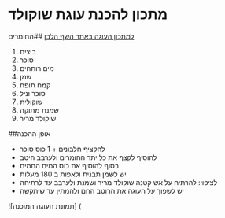# מתכון להכנת עוגת שוקולד
[למתכון העוגה באתר השף הלבן](http://www.chef-lavan.co.il/item/4293)
##החומרים
1. ביצים
2. סוכר
3. מים רותחים
4. שמן
5. קמח תופח
6. סוכר וניל
4. שוקולית
5. שמנת מתוקה
6. שוקולד מריר

##אופן ההכנה
* להקציף חלבונים + 1 כוס סוכר 
* להוסיף לקצף את כל יתר החומרים ולערבב היטב
* בסוף להוסיף את כוס המים החמים
* יש לשמן תבנית ולאפות ב 180 מעלות
* לציפוי: להרתיח על אש קטנה שוקולד מריר ושמנת ולערבב עד לרתיחה
* יש לשפוך על העוגה את הרוטב החם ולהמתין עד שיתקשה

![תמונת העוגה המוכנה] (
